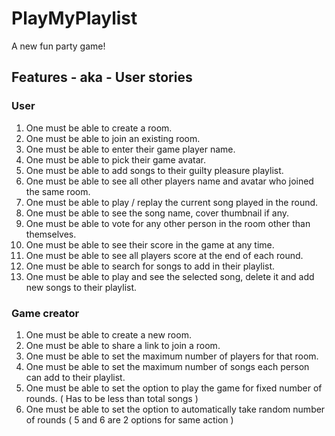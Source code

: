 # PlayMyPlaylist
A new fun party game!

## Features - aka - User stories

### User
1. One must be able to create a room.
2. One must be able to join an existing room.
3. One must be able to enter their game player name.
4. One must be able to pick their game avatar.
5. One must be able to add songs to their guilty pleasure playlist.
6. One must be able to see all other players name and avatar who joined the same room.
7. One must be able to play / replay the current song played in the round.
8. One must be able to see the song name, cover thumbnail if any.
9. One must be able to vote for any other person in the room other than themselves.
10. One must be able to see their score in the game at any time.
11. One must be able to see all players score at the end of each round.
12. One must be able to search for songs to add in their playlist.
13. One must be able to play and see the selected song, delete it and add new songs to their playlist.

### Game creator
1. One must be able to create a new room.
2. One must be able to share a link to join a room.
3. One must be able to set the maximum number of players for that room.
4. One must be able to set the maximum number of songs each person can add to their playlist.
5. One must be able to set the option to play the game for fixed number of rounds. ( Has to be less than total songs )
6. One must be able to set the option to automatically take random number of rounds ( 5 and 6 are 2 options for same action )


